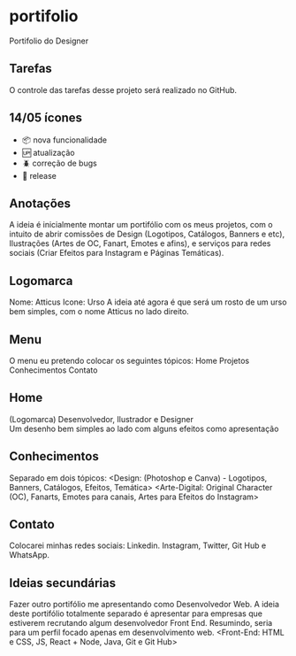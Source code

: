 # portifolio

Portifolio do Designer

## Tarefas 

O controle das tarefas desse projeto será realizado no GitHub.

## 14/05 ícones

- :package: nova funcionalidade
- :up: atualização
- :beetle: correção de bugs
- :checkered_flag: release


## Anotações

A ideia é inicialmente montar um portifólio com os meus projetos, com o intuito de abrir comissões de Design (Logotipos, Catálogos, Banners e etc), Ilustrações (Artes de OC, Fanart, Emotes e afins), e serviços para redes sociais (Criar Efeitos para Instagram e Páginas Temáticas).

## Logomarca 
Nome: Atticus
Icone: Urso
A ideia até agora é que será um rosto de um urso bem simples, com o nome Atticus no lado direito.

## Menu 
O menu eu pretendo colocar os seguintes tópicos:
Home
Projetos
Conhecimentos
Contato

## Home
(Logomarca)
Desenvolvedor, Ilustrador e Designer  
Um desenho bem simples ao lado com alguns efeitos como apresentação

## Conhecimentos
Separado em dois tópicos:
<Design: (Photoshop e Canva) - Logotipos, Banners, Catálogos, Efeitos, Temática>
<Arte-Digital: Original Character (OC), Fanarts, Emotes para canais, Artes para Efeitos do Instagram>

## Contato
Colocarei minhas redes sociais:
Linkedin. Instagram, Twitter, Git Hub e WhatsApp.


## Ideias secundárias
Fazer outro portifólio me apresentando como Desenvolvedor Web.
A ideia deste portifólio totalmente separado é apresentar para empresas que estiverem recrutando algum desenvolvedor Front End. 
Resumindo, seria para um perfil focado apenas em desenvolvimento web.
<Front-End: HTML e CSS, JS, React + Node, Java, Git e Git Hub>

